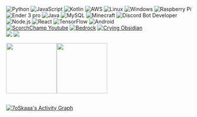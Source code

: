 ![Python](https://img.shields.io/badge/-Python-000?&logo=Python&style=for-the-badge&labelColor=555555&color=333333)
![JavaScript](https://img.shields.io/badge/-JavaScript-000?&logo=JavaScript&style=for-the-badge&labelColor=111111&color=333333)
![Kotlin](https://img.shields.io/badge/-Kotlin-000?&logo=Kotlin&style=for-the-badge&labelColor=F6891F&color=333333)
![AWS](https://img.shields.io/badge/-AWS-000?&logo=Amazon-AWS&logoColor=F90&style=for-the-badge&labelColor=232f3e&color=333333)
![Linux](https://img.shields.io/badge/-Linux-000?&logo=Linux&style=for-the-badge&labelColor=bbbbbb&color=333333)
![Windows](https://img.shields.io/badge/-Windows-000?&logo=windows&style=for-the-badge&labelColor=555555&color=333333)
![Raspberry Pi](https://img.shields.io/badge/-Raspberry%20Pi-000?&logo=raspberrypi&style=for-the-badge&labelColor=c7053d&color=333333)
![Ender 3 pro](https://img.shields.io/badge/-Ender%203%20Pro-000?&logo=Ender3Pro&style=for-the-badge&color=333333)
![Java](https://img.shields.io/badge/-Java-000?&logo=Java&style=for-the-badge&labelColor=EEBA4C&color=333333)
![MySQL](https://img.shields.io/badge/-MySQL-000?&logo=MySQL&style=for-the-badge&labelColor=F29111&color=333333)
![Minecraft](https://img.shields.io/badge/-Minecraft-000?&logo=Minecraft&style=for-the-badge&labelColor=555555&color=333333)
![Discord Bot Developer](https://img.shields.io/badge/-Discord%20Bot%20Developer-000?&logo=Discord&style=for-the-badge&labelColor=2C2F33&color=333333)
![Node.js](https://img.shields.io/badge/-Node.js-000?&logo=node.js&style=for-the-badge&labelColor=303030&color=333333)
![React](https://img.shields.io/badge/-React-000?&logo=React&style=for-the-badge&labelColor=b4b7be&color=333333)
![TensorFlow](https://img.shields.io/badge/-TensorFlow-000?&logo=TensorFlow&style=for-the-badge&labelColor=616161&color=333333)
![Android](https://img.shields.io/badge/-ADB-000?&logo=Android&style=for-the-badge&labelColor=aaaaaa&color=333333)
<br>
<a href="https://socialblade.com/youtube/c/scorchchamp2">![ScorchChamp Youtube](https://img.shields.io/badge/-Dutch%20Top%2023%20Youtuber-000?&logo=Youtube&style=flat-square&labelColor=c3312c)</a>
<a href="https://www.youtube.com/channel/UC37Fy80jwUvBQVDya-xcNZQ">![Bedrock](https://img.shields.io/badge/-Bedrock%20(automated%20channel)-000?&logo=Youtube&style=flat-square&labelColor=c3312c)</a>
<a href="https://www.youtube.com/channel/UCBTGa6dpn4KCFcjzPo2HiUg">![Crying Obsidian](https://img.shields.io/badge/-Crying%20Obsidian%20(automated%20channel)-000?&logo=Youtube&style=flat-square&labelColor=c3312c)</a>
<br>
<a href="https://www.youtube.com/channel/UC37Fy80jwUvBQVDya-xcNZQ">![](https://img.shields.io/youtube/channel/views/UC37Fy80jwUvBQVDya-xcNZQ?style=for-the-badge&labelColor=c3312c)</a>
<a href="https://www.youtube.com/channel/UCBTGa6dpn4KCFcjzPo2HiUg">![](https://img.shields.io/youtube/channel/views/UCBTGa6dpn4KCFcjzPo2HiUg?style=for-the-badge&labelColor=c3312c)</a>


<a href="https://scorchchamp.com/"><img height="137px" src="https://github-readme-stats.vercel.app/api?username=scorchchamp&hide_title=true&hide_border=true&show_icons=true&include_all_commits=true&count_private=true&line_height=21&text_color=000&icon_color=000&bg_color=0,ea6161,ffc64d,fffc4d,52fa5a&theme=graywhite" /><!-- wi*quL3fcV --><img height="137px" src="https://github-readme-stats.vercel.app/api/top-langs/?username=scorchchamp&hide_title=true&hide_border=true&layout=compact&langs_count=15&text_color=000&icon_color=fff&bg_color=0,52fa5a,4dfcff,c64dff&theme=graywhite" /></a>

  <br/>
   <a href="https://github.com/ScorchChamp"><img alt="7oSkaaa's Activity Graph" src="https://activity-graph.herokuapp.com/graph?username=ScorchChamp&custom_title=ScorchChamp's%20Contribution%20Graph&theme=react-dark" /></a>
  <br/>
